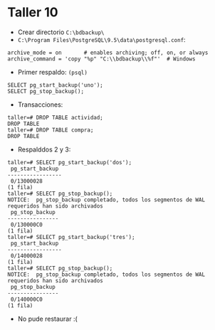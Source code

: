 # Taller 10
- Crear directorio `C:\bdbackup\`
- `C:\Program Files\PostgreSQL\9.5\data\postgresql.conf`:
```
archive_mode = on		# enables archiving; off, on, or always
archive_command = 'copy "%p" "C:\\bdbackup\\%f"'  # Windows
```
- Primer respaldo: `(psql)`
```
SELECT pg_start_backup('uno');
SELECT pg_stop_backup();
```
- Transacciones:
``` 
taller=# DROP TABLE actividad;
DROP TABLE
taller=# DROP TABLE compra;
DROP TABLE
```
- Respalddos 2 y 3:
```
taller=# SELECT pg_start_backup('dos');
 pg_start_backup
-----------------
 0/13000028
(1 fila)
taller=# SELECT pg_stop_backup();
NOTICE:  pg_stop_backup completado, todos los segmentos de WAL requeridos han sido archivados
 pg_stop_backup
----------------
 0/130000C0
(1 fila)
taller=# SELECT pg_start_backup('tres');
 pg_start_backup
-----------------
 0/14000028
(1 fila)
taller=# SELECT pg_stop_backup();
NOTICE:  pg_stop_backup completado, todos los segmentos de WAL requeridos han sido archivados
 pg_stop_backup
----------------
 0/140000C0
(1 fila)
```
- No pude restaurar :(